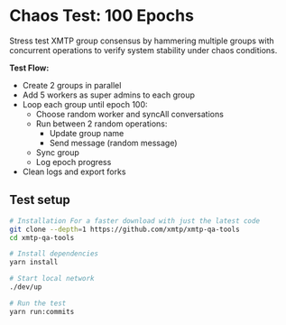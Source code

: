 # Chaos Test: 100 Epochs

Stress test XMTP group consensus by hammering multiple groups with concurrent operations to verify system stability under chaos conditions.

**Test Flow:**

- Create 2 groups in parallel
- Add 5 workers as super admins to each group
- Loop each group until epoch 100:
  - Choose random worker and syncAll conversations
  - Run between 2 random operations:
    - Update group name
    - Send message (random message)
  - Sync group
  - Log epoch progress
- Clean logs and export forks

## Test setup

```bash
# Installation For a faster download with just the latest code
git clone --depth=1 https://github.com/xmtp/xmtp-qa-tools
cd xmtp-qa-tools

# Install dependencies
yarn install

# Start local network
./dev/up

# Run the test
yarn run:commits
```
